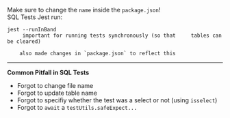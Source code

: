 Make sure to change the `name` inside the `package.json`!  
SQL Tests Jest run:  

    jest --runInBand
         important for running tests synchronously (so that     tables can be cleared)
    
        also made changes in `package.json` to reflect this
        
----  

**Common Pitfall in SQL Tests**
- Forgot to change file name
- Forgot to update table name
- Forgot to specifiy whether the test was a select or not (using `isselect`)
- Forgot to `await` a `testUtils.safeExpect...`

